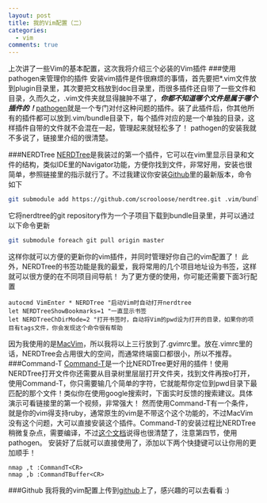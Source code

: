 ```yaml
--- 
layout: post
title: 我的Vim配置（二）
categories: 
  - vim
comments: true
---
```

上次讲了一些Vim的基本配置，这次我将介绍三个必装的Vim插件
###使用pathogen来管理你的插件
安装vim插件是件很麻烦的事情，首先要把\*.vim文件放到plugin目录里，其次要把文档放到doc目录里，而很多插件还自带了一些文件和目录，久而久之，.vim文件夹就显得臃肿不堪了，***你都不知道哪个文件是属于哪个插件的！***[pathogen](https://github.com/tpope/vim-pathogen)就是一个专门对付这种问题的插件。装了此插件后，你其他所有的插件都可以放到.vim/bundle目录下，每个插件对应的是一个单独的目录，这样插件自带的文件就不会混在一起，管理起来就轻松多了！
pathogen的安装我就不多说了，链接里介绍的很清楚。

###NERDTree
[NERDTree](http://www.vim.org/scripts/script.php?script_id=1658)是我装过的第一个插件，它可以在vim里显示目录和文件的结构，类似IDE里的Navigator功能，方便你找到文件，非常好用，安装也很简单，参照链接里的指示就行了。不过我建议你安装[Github](https://github.com/scrooloose/nerdtree)里的最新版本，命令如下
``` bash
git submodule add https://github.com/scrooloose/nerdtree.git .vim/bundle/nerdtree
```
它将nerdtree的git repository作为一个子项目下载到bundle目录里，并可以通过以下命令更新
``` bash
git submodule foreach git pull origin master
```
这样你就可以方便的更新你的vim插件，并同时管理好你自己的vim配置了！
此外，NERDTree的书签功能是我的最爱，我将常用的几个项目地址设为书签，这样就可以很方便的在不同项目间导航！
为了更方便的使用，你可能还需要下面3行配置
``` vim
autocmd VimEnter * NERDTree "启动Vim时自动打开nerdtree
let NERDTreeShowBookmarks=1 "一直显示书签
let NERDTreeChDirMode=2 "打开书签时，自动将Vim的pwd设为打开的目录，如果你的项目有tags文件，你会发现这个命令很有帮助
```
因为我使用的是[MacVim](https://github.com/b4winckler/macvim)，所以我将以上三行放到了.gvimrc里。放在.vimrc里的话，NERDTree会占用很大的空间，而通常终端窗口都很小，所以不推荐。
###Command-T
[Command-T](https://wincent.com/products/command-t)是一个比NERDTree更好用的插件！使用NERDTree打开文件你还需要从目录树里层层打开文件夹，找到文件再按o打开，使用Command-T，你只需要输几个简单的字符，它就能帮你定位到pwd目录下最匹配的那个文件！类似你在使用google搜索时，下面实时反馈的搜索建议。具体演示可看链接里的第一个视频，非常强大！
然而使用Command-T有一个条件，就是你的vim得支持ruby，通常原生的vim是不带这个这个功能的，不过MacVim没有这个问题，大可以直接安装这个插件。Command-T的安装过程比NERDTree稍微复杂点，需要编译，不过[这个文档](http://git.wincent.com/command-t.git/blob_plain/HEAD:/doc/command-t.txt)说得也很清楚了，注意第四节，使用pathogen。
安装好了后就可以直接使用了，添加以下两个快捷键可以让你用的更加顺手！
``` vim
nmap ,t :CommandT<CR>
nmap ,b :CommandTBuffer<CR>
```
###Github
我将我的vim配置上传到[github](https://github.com/perrywky/dotfiles)上了，感兴趣的可以去看看 :)
